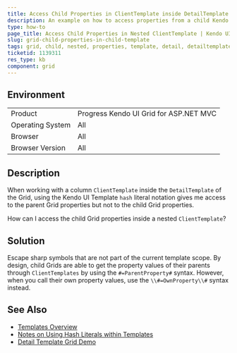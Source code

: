 ```yaml
---
title: Access Child Properties in ClientTemplate inside DetailTemplate of Grid
description: An example on how to access properties from a child Kendo UI Grid in a child Grid's template.
type: how-to
page_title: Access Child Properties in Nested ClientTemplate | Kendo UI Grid
slug: grid-child-properties-in-child-template
tags: grid, child, nested, properties, template, detail, detailtemplate, clienttemplate
ticketid: 1139311
res_type: kb
component: grid
---
```


## Environment

<table>
 <tr>
  <td>Product</td>
  <td>Progress Kendo UI Grid for ASP.NET MVC</td>
 </tr>
 <tr>
  <td>Operating System</td>
  <td>All</td>
 </tr>
 <tr>
  <td>Browser</td>
  <td>All</td>
 </tr>
 <tr>
  <td>Browser Version</td>
  <td>All</td>
 </tr>
</table>

## Description

When working with a column `ClientTemplate` inside the `DetailTemplate` of the Grid, using the Kendo UI Template `hash` literal notation gives me access to the parent Grid properties but not to the child Grid properties.

How can I access the child Grid properties inside a nested `ClientTemplate`?

## Solution

Escape sharp symbols that are not part of the current template scope. By design, child Grids are able to get the property values of their parents through `ClientTemplates` by using the `#=ParentProperty#` syntax. However, when you call their own property values, use the `\\#=OwnProperty\\#` syntax instead.

## See Also

* [Templates Overview](https://docs.telerik.com/kendo-ui/framework/templates/overview#templates-overview)
* [Notes on Using Hash Literals within Templates](https://docs.telerik.com/kendo-ui/framework/templates/overview#hash-literals)
* [Detail Template Grid Demo](http://demos.telerik.com/aspnet-mvc/grid/detailtemplate)

